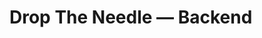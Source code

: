 # Drop The Needle — Backend

<!-- todo Added host_main bool field in hosts table -->
<!-- todo Create Host actions -->
<!-- todo Create participant actions -->
<!-- todo add fields to serializers -->
<!-- todo create seed data -->
<!-- todo add youtube search functionality -->
<!-- todo add confirmed_rsvp col on participants table  boolean -->
<!-- todo add main col to hosts table => boolean -->